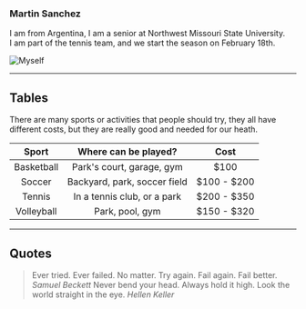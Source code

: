 ### Martin Sanchez

I am from Argentina, I am a senior at Northwest Missouri State University.<br>
I am part of the tennis team, and we start the season on February 18th.<br>

![Myself](https://user-images.githubusercontent.com/78869553/152177119-a8ceb3cd-1e87-4920-a6ad-497d73dc98ba.jpg)


-----

## Tables

There are many sports or activities that people should try, they all have different costs, but they are really good and needed for our heath.

|Sport   |     Where can be played?     |  Cost |
|:----------:|:-------------:|:------:|
| Basketball |  Park's court, garage, gym | $100 |
| Soccer |  Backyard, park, soccer field   |   $100 - $200 |
| Tennis | In a tennis club, or a park |    $200 - $350 |
| Volleyball | Park, pool, gym |    $150 - $320 |

-----

## Quotes

> Ever tried. Ever failed. No matter. Try again. Fail again. Fail better.
> _Samuel Beckett_
>Never bend your head. Always hold it high. Look the world straight in the eye.
> _Hellen Keller_
